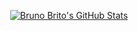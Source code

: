 <!--
### Hi there 👋
-->


<p align="center">
  <a href="https://awesome-github-stats.azurewebsites.net/user-stats/Fasjeit?cardType=level&theme=tokyonight&preferLogin=true">
    <img  alt="Bruno Brito's GitHub Stats" src="https://awesome-github-stats.azurewebsites.net/user-stats/Fasjeit?cardType=github&theme=tokyonight&preferLogin=true" />
  </a>
</p>

<!--
**Fasjeit/Fasjeit** is a ✨ _special_ ✨ repository because its `README.md` (this file) appears on your GitHub profile.

Here are some ideas to get you started:

- 🔭 I’m currently working on ...
- 🌱 I’m currently learning ...
- 👯 I’m looking to collaborate on ...
- 🤔 I’m looking for help with ...
- 💬 Ask me about ...
- 📫 How to reach me: ...
- 😄 Pronouns: ...
- ⚡ Fun fact: ...

